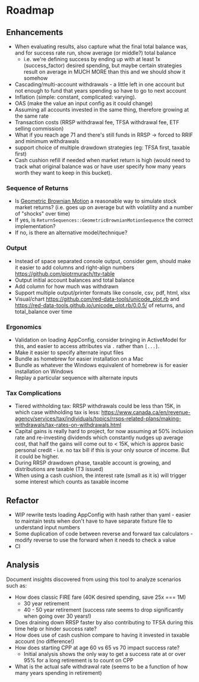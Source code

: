 # Roadmap

## Enhancements

- When evaluating results, also capture what the final total balance was, and for success rate run, show average (or middle?) total balance
  - i.e. we're defining success by ending up with at least 1x (success_factor) desired spending, but maybe certain strategies result on average in MUCH MORE than this and we should show it somehow
- Cascading/multi-account withdrawals - a little left in one account but not enough to fund that years spending so have to go to next account
- Inflation (simple: constant, complicated: varying).
- OAS (make the value an input config as it could change)
- Assuming all accounts invested in the same thing, therefore growing at the same rate
- Transaction costs (RRSP withdrawal fee, TFSA withdrawal fee, ETF selling commission)
- What if you reach age 71 and there's still funds in RRSP -> forced to RRIF and minimum withdrawals
- support choice of multiple drawdown strategies (eg: TFSA first, taxable first)
- Cash cushion refill if needed when market return is high (would need to track what original balance was or have user specify how many years worth they want to keep in this bucket).

### Sequence of Returns

- Is [Geometric Brownian Motion](https://www.columbia.edu/~ks20/FE-Notes/4700-07-Notes-GBM.pdf) a reasonable way to simulate stock market returns? (i.e. goes up on average but with volatility and a number of "shocks" over time)
- If yes, is `ReturnSequences::GeometricBrownianMotionSequence` the correct implementation?
- If no, is there an alternative model/technique?

### Output

- Instead of space separated console output, consider gem, should make it easier to add columns and right-align numbers https://github.com/piotrmurach/tty-table
- Output initial account balances and total balance
- Add column for how much was withdrawn
- Support multiple output/printer formats like console, csv, pdf, html, xlsx
- Visual/chart https://github.com/red-data-tools/unicode_plot.rb and https://red-data-tools.github.io/unicode_plot.rb/0.0.5/ of returns, and total_balance over time

### Ergonomics

- Validation on loading AppConfig, consider bringing in ActiveModel for this, and easier to access attributes via `.` rather than `[...]`.
- Make it easier to specify alternate input files
- Bundle as homebrew for easier installation on a Mac
- Bundle as whatever the Windows equivalent of homebrew is for easier installation on Windows
- Replay a particular sequence with alternate inputs

### Tax Complications

- Tiered withholding tax: RRSP withdrawals could be less than 15K, in which case withholding tax is less: https://www.canada.ca/en/revenue-agency/services/tax/individuals/topics/rrsps-related-plans/making-withdrawals/tax-rates-on-withdrawals.html
- Capital gains is really hard to project, for now assuming at 50% inclusion rate and re-investing dividends which constantly nudges up average cost, that half the gains will come out to < 15K, which is approx basic personal credit - i.e. no tax bill if this is your only source of income. But it could be higher.
- During RRSP drawdown phase, taxable account is growing, and distributions are taxable (T3 issued)
- When using a cash cushion, the interest rate (small as it is) will trigger some interest which counts as taxable income

## Refactor

- WIP rewrite tests loading AppConfig with hash rather than yaml - easier to maintain tests when don't have to have separate fixture file to understand input numbers
- Some duplication of code between reverse and forward tax calculators - modify reverse to use the forward when it needs to check a value
- CI

## Analysis

Document insights discovered from using this tool to analyze scenarios such as:

- How does classic FIRE fare (40K desired spending, save 25x === 1M)
  - 30 year retirement
  - 40 - 50 year retirement (success rate seems to drop significantly when going over 30 years!)
- Does draining down RRSP faster by also contributing to TFSA during this time help or hinder success rate?
- How does use of cash cushion compare to having it invested in taxable account (no difference!)
- How does starting CPP at age 60 vs 65 vs 70 impact success rate?
  - Initial analysis shows the only way to get a success rate at or over 95% for a long retirement is to count on CPP
- What is the actual safe withdrawal rate (seems to be a function of how many years spending in retirement)
